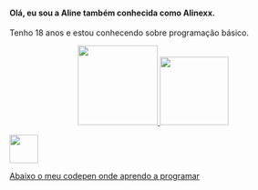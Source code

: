 #### Olá, eu sou a Aline também conhecida como Alinexx.

 Tenho 18 anos e estou conhecendo sobre programação básico.

<div align="center">
  <a href="https://github.com/rafaballerini">
  <img height="140em" src="https://github-readme-stats.vercel.app/api?username=AlineRDG&show_icons=true&theme=dark&include_all_commits=true&count_private=true"/>
  <img height="120em" src="https://github-readme-stats.vercel.app/api/top-langs/?username=AlineRDG&layout=compact&langs_count=7&theme=dark"/>
</div>
  
  <div>
  
   <a href="https://codepen.io/alinerdg" target="_blank"><img height="50px" src="https://cdn.icon-icons.com/icons2/2699/PNG/512/codepen_tile_logo_icon_170346.png">
  </div>

   Abaixo o meu codepen onde aprendo a programar
